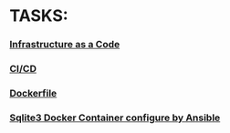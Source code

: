 # TASKS:

### [Infrastructure as a Code](IaC)

### [CI/CD](CI%20and%20CD)

### [Dockerfile](https://github.com/RadikShubarov/Jenkins-GithubActions-CICD-test/blob/master/Web-Equalizer/Dockerfile)

### [Sqlite3 Docker Container configure by Ansible](Sqlite3-Docker-Container-Ansible)

